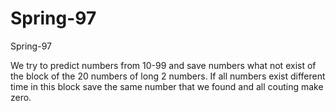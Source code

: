 # Spring-97
Spring-97

We try to predict numbers from 10-99 and save numbers what not exist of the block of the 20 numbers of long 2 numbers. If all numbers exist different time in this block save the same number that we found and all couting make zero.
